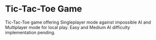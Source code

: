 # Tic-Tac-Toe Game
Tic-Tac-Toe game offering Singleplayer mode against impossible AI and Multiplayer mode for local play.
Easy and Medium AI difficulty implementation pending.
